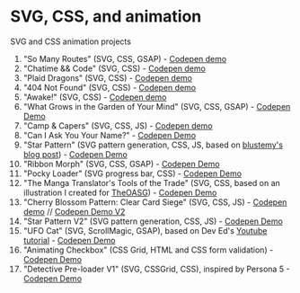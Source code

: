 # SVG, CSS, and animation

SVG and CSS animation projects

1. "So Many Routes" (SVG, CSS, GSAP) - [Codepen demo](https://codepen.io/AlcinaW/full/PGrmEW)
2. "Chatime && Code" (SVG, CSS) - [Codepen demo](https://codepen.io/AlcinaW/full/dOjJNb)
3. "Plaid Dragons" (SVG, CSS) - [Codepen demo](https://codepen.io/AlcinaW/full/jmBQBG)
4. "404 Not Found" (SVG, CSS) - [Codepen demo](https://codepen.io/AlcinaW/full/jmywqZ)
5. "Awake!" (SVG, CSS) - [Codepen demo](https://codepen.io/AlcinaW/full/dWXEQX)
6. "What Grows in the Garden of Your Mind" (SVG, CSS, GSAP) - [Codepen Demo](https://codepen.io/AlcinaW/full/aXwwJd)
7. "Camp &amp; Capers" (SVG, CSS, JS) - [Codepen demo](https://codepen.io/AlcinaW/full/WONKqb)
8. "Can I Ask You Your Name?" - [Codepen Demo](https://codepen.io/AlcinaW/full/VgWWrz)
9. "Star Pattern" (SVG pattern generation, CSS, JS, based on [blustemy\'s blog post](https://blustemy.io/making-svg-patterns-with-javascript/)) - [Codepen Demo](https://codepen.io/AlcinaW/full/eeZxoy)
10. "Ribbon Morph" (SVG, CSS, GSAP) - [Codepen Demo](https://codepen.io/AlcinaW/full/EXKyxR)
11. "Pocky Loader" (SVG progress bar, CSS) - [Codepen Demo](https://codepen.io/AlcinaW/full/zPBKXB)
12. "The Manga Translator's Tools of the Trade" (SVG, CSS, based on an illustration I created for [TheOASG](https://www.theoasg.com/articles/the-manga-translators-tools-trade/6182)) - [Codepen Demo](https://codepen.io/AlcinaW/full/YYPgdK)
13. "Cherry Blossom Pattern: Clear Card Siege" (SVG, CSS, JS) -  [Codepen demo](https://codepen.io/AlcinaW/full/jYyEQg/) // [Codepen Demo V2](https://codepen.io/AlcinaW/full/wNeeyQ)
14. "Star Pattern V2" (SVG pattern generation, CSS, JS) - [Codepen Demo](https://codepen.io/AlcinaW/full/KZQBrG/)
15. "UFO Cat" (SVG, ScrollMagic, GSAP), based on Dev Ed's [Youtube tutorial](https://youtu.be/fR0tHI0nFYk) - [Codepen Demo](https://codepen.io/AlcinaW/full/rRwxJR)
16. "Animating Checkbox" (CSS Grid, HTML and CSS form validation) - [Codepen Demo](https://codepen.io/AlcinaW/full/rRKyzg)
17. "Detective Pre-loader V1" (SVG, CSSGrid, CSS), inspired by Persona 5 - [Codepen Demo](https://codepen.io/AlcinaW/full/YgdONv)